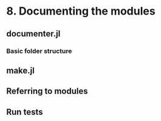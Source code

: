 # 8. Documenting the modules

## documenter.jl

### Basic folder structure

## make.jl

## Referring to modules

## Run tests
